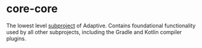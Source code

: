 # core-core

The lowest level [subproject](def://) of Adaptive. Contains foundational functionality used by all
other subprojects, including the Gradle and Kotlin compiler plugins.
